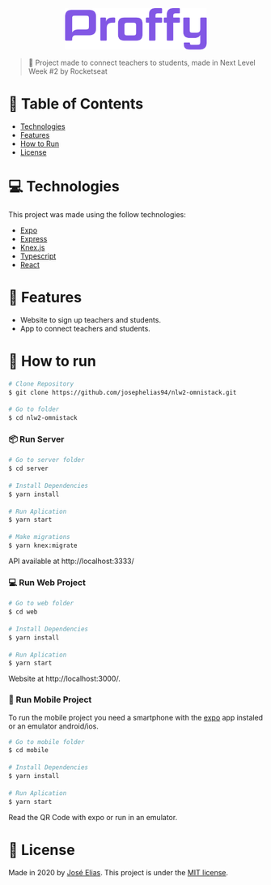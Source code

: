 <p align="center">
   <img src="logo.png" alt="Proffy" width="280"/>
</p>

> :rocket: Project made to connect teachers to students, made in Next Level Week #2 by Rocketseat

# :pushpin: Table of Contents

- [Technologies](#computer-technologies)
- [Features](#rocket-features)
- [How to Run](#construction_worker-how-to-run)
- [License](#closed_book-license)

# :computer: Technologies

This project was made using the follow technologies:

- [Expo](https://expo.io/)
- [Express](https://expressjs.com/)
- [Knex.js](http://knexjs.org/)
- [Typescript](https://www.typescriptlang.org/)
- [React](https://reactjs.org/)

# :rocket: Features

- Website to sign up teachers and students.
- App to connect teachers and students.

# :construction_worker: How to run

```bash
# Clone Repository
$ git clone https://github.com/josephelias94/nlw2-omnistack.git

# Go to folder
$ cd nlw2-omnistack
```

### 📦 Run Server

```bash
# Go to server folder
$ cd server

# Install Dependencies
$ yarn install

# Run Aplication
$ yarn start

# Make migrations
$ yarn knex:migrate
```

API available at http://localhost:3333/

### 💻 Run Web Project

```bash
# Go to web folder
$ cd web

# Install Dependencies
$ yarn install

# Run Aplication
$ yarn start
```

Website at http://localhost:3000/.

### 📱 Run Mobile Project

To run the mobile project you need a smartphone with the [expo](https://play.google.com/store/apps/details?id=host.exp.exponent) app instaled or an emulator android/ios.

```bash
# Go to mobile folder
$ cd mobile

# Install Dependencies
$ yarn install

# Run Aplication
$ yarn start
```

Read the QR Code with expo or run in an emulator.

# :closed_book: License

Made in 2020 by [José Elias](https://github.com/josephelias94).
This project is under the [MIT license](./LICENSE).
